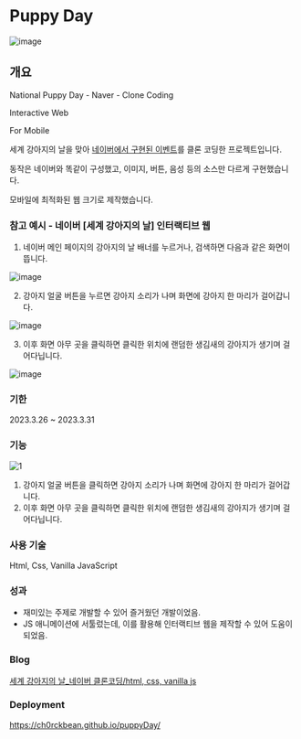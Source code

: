 # Puppy Day


![image](https://github.com/ch0rckbean/puppyDay/assets/86273626/587d1a71-fd47-4463-9937-945a8193556a)

## 개요

National Puppy Day - Naver - Clone Coding

Interactive Web

For Mobile

세계 강아지의 날을 맞아 [네이버에서 구현된 이벤트](https://www.notion.so/Puppy-Day-d2cd1ffff3654daf8775109cd38463d2?pvs=21)를 클론 코딩한 프로젝트입니다.

동작은 네이버와 똑같이 구성했고, 이미지, 버튼, 음성 등의 소스만 다르게 구현했습니다.

모바일에 최적화된 웹 크기로 제작했습니다.

### 참고 예시 - 네이버 [세계 강아지의 날] 인터랙티브 웹

1. 네이버 메인 페이지의 강아지의 날 배너를 누르거나, 검색하면 다음과 같은 화면이 뜹니다.

![image](https://github.com/ch0rckbean/puppyDay/assets/86273626/73fe38b9-2888-4f2e-867f-8797b3cb5763)

2. 강아지 얼굴 버튼을 누르면 강아지 소리가 나며 화면에 강아지 한 마리가 걸어갑니다.

![image](https://github.com/ch0rckbean/puppyDay/assets/86273626/fcbdeedb-166b-41b0-83bd-ab392a79bc96)

3. 이후 화면 아무 곳을 클릭하면 클릭한 위치에 랜덤한 생김새의 강아지가 생기며 걸어다닙니다. 

![image](https://github.com/ch0rckbean/puppyDay/assets/86273626/5145ffff-ebb2-41b9-abed-8e711604e352)

### 기한

2023.3.26 ~ 2023.3.31

### 기능

![1](https://github.com/ch0rckbean/puppyDay/assets/86273626/90b0220c-c317-420d-9c9b-354e8487fec5)

1. 강아지 얼굴 버튼을 클릭하면 강아지 소리가 나며 화면에 강아지 한 마리가 걸어갑니다.
2. 이후 화면 아무 곳을 클릭하면 클릭한 위치에 랜덤한 생김새의 강아지가 생기며 걸어다닙니다. 

### 사용 기술

Html, Css, Vanilla JavaScript


### 성과

- 재미있는 주제로 개발할 수 있어 즐거웠던 개발이었음.
- JS 애니메이션에 서툴렀는데, 이를 활용해 인터랙티브 웹을 제작할 수 있어 도움이 되었음.

### Blog

[세계 강아지의 날_네이버 클론코딩/html, css, vanilla js](https://blog.naver.com/ch0rckbean/223060429305)

### Deployment
https://ch0rckbean.github.io/puppyDay/ 
